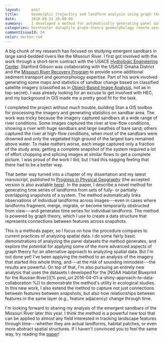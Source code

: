 ```yaml
---
layout:     post
title:      Geomorphic trajectory and landform analysis using graph theory
date:       2018-08-21 20:00:00
summary:    I developed a method for automatically generating panel datasets from spatial datasets. It was recently published in Progress in Physical Geography. Check it out!
categories: horntooter dataphile graph-theory geomorphology remote-sensing manuscript
commentIssueId: 34
color: darken-red
---
```


A big chunk of my research has focused on studying emergent
sandbars in large sand-bedded rivers like the Missouri River.
I first got involved with the work through a short-term contract
with the USACE 
[Hydrologic Engineering Center](http://www.hec.usace.army.mil/). 
Stanford Gibson was collaborating with the USACE Omaha District and the 
[Missouri River Recovery Program](http://moriverrecovery.usace.army.mil) 
to provide some additional sediment transport 
and geomorphology expertise. Part of his work involved generating 
some maps and statistics of sandbar change based on classified
satellite imagery (classified as in 
[Object-Based Image Analysis](https://pubs.er.usgs.gov/publication/70038548), 
not as in top-secret).
I was already looking for an excuse to get involved with HEC, and my
background in GIS made me a pretty good fit for the task.

I completed the project without much trouble, building Stan a GIS toolbox
for processing the imagery and generating statistics on sandbar area. The 
work was tricky because the imagery captured sandbars at a wide range of
river conditions. Some images captured the river at low-flow conditions,
showing a river with huge sandbars and large swathes of bare sand; others
captured the river at high-flow conditions, when most of the sandbars were 
drowned and only the vegetated high ground of the largest bars remained
above water. To make matters worse, each image captured only a fraction of 
the study area; getting a complete snapshot of the system required a lot of
effort chopping and splicing images at similar flows to get a complete picture. 
I was proud of the work I did, but I had this nagging feeling
that there had to be a better way.

That better way turned into a chapter of my dissertation and my latest manuscript,
published to [Progress in Physical Geography](https://doi.org/10.1177/0309133318783143)
(the accepted version is also available [here](/docs/2018-koohafkan-gibson-ppg-accepted.pdf)).
In the paper, I describe a novel method for generating time series of landforms
from sets of fully- or partially-overlapping snapshots of a system. The method 
automatically links observations of individual landforms across images---even 
in cases where landforms fragment, merge, migrate, or become temporarily 
obstructed from view---and generates time series for individual landforms. The
method is powered by graph theory, which I use to create a data structure 
that represents connections between features across snapshots.

This is a methods paper, so I focus on how the procedure compares to current 
practices of analyzing spatial data.
I do some fairly basic demonstrations of analyzing the panel datasets the method 
generates, and explore the potential for applying some of the more advanced aspects of
graph theory for an alternative approach to analyzing spatial data. But I'm not done
yet! I've been applying the method to an analysis of the imagery that started 
this whole thing, and---at the risk of sounding immodest---the results are powerful. 
On top of that, I'm also pursuing an entirely new analysis that uses the datasets 
I developed for the 
[NOAA Habitat Blueprint for the Russian River]({% post_url 2016-04-01-a-shiny-approach-to-data-collaboration %}) 
to demonstrate the method's utility in ecological studies. In this new work, I also extend
the method to capture not just connections between features between snapshots, but also how 
relationships between features in the same layer (e.g., feature adjacency) change through 
time. 

I'm looking forward to sharing my analysis of the emergent sandbars of the Missouri 
River later this year. I think the method is a powerful new tool that can be applied
to almost any field interested in tracking landscape features through time---whether
they are actual landforms, habitat patches, or even more abstract spatial structures.
If I haven't convinced you to feel the same way, try reading
the [paper](/docs/2018-koohafkan-gibson-ppg-accepted.pdf)!

